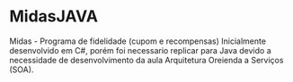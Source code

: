 # MidasJAVA
Midas - Programa de fidelidade (cupom e recompensas)
Inicialmente desenvolvido em C#, porém foi necessario replicar para Java devido a necessidade de desenvolvimento da aula Arquitetura Oreienda a Serviços (SOA).
